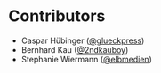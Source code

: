 # Contributors

* Caspar Hübinger ([@glueckpress](https://twitter.com/glueckpress))
* Bernhard Kau ([@2ndkauboy](https://twitter.com/2ndkauboy))
* Stephanie Wiermann ([@elbmedien](https://twitter.com/elbmedien))
